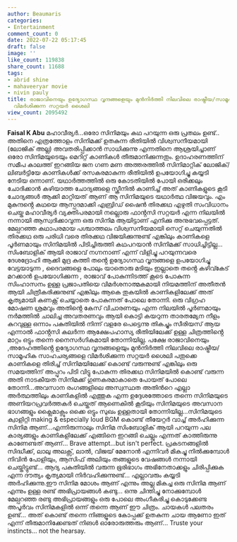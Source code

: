 ```yaml
---
author: Beaumaris
categories:
- Entertainment
comment_count: 0
date: 2022-07-22 05:17:45
draft: false
image: ''
like_count: 119838
share_count: 11688
tags:
- abrid shine
- mahaveeryar movie
- nivin pauly
title: രാജാവിനെയും ഉദ്യോഗസ്ഥ വൃന്ദങ്ങളെയും മുൻനിർത്തി നിലവിലെ രാഷ്ട്രീയ/സാമൂഹിക സാഹചര്യങ്ങളെ
  വിമർശിക്കുന്ന സറ്റയർ ശൈലി
view_count: 2095492
---
```


**Faisal K Abu** മഹാവീര്യർ...ഒരോ സിനിമയും കഥ പറയുന്ന ഒരു പ്രതലം ഉണ്ട്.. അതിനെ എത്രത്തോളം സിനിമക്ക് ഉതകുന്ന രീതിയിൽ വിശ്വസനീയമായി (ലോജിക് അല്ല) അവതരിപ്പിക്കാൻ സാധിക്കുന്നു എന്നതിനെ ആശ്രയിച്ചാണ് ഒരോ സിനിമയുടെയും മെറിറ്റ് കാണികൾ തീരുമാനിക്കുന്നതും. ഉദാഹരണത്തിന് സമീപ കാലത്ത് ഇറങ്ങിയ ജന ഗണ മണ അത്തരത്തിൽ സിനിമാറ്റിക് ലോജിക്/ലിബർട്ടിയേ കാണികൾക്ക് രസകരമാകുന്ന രീതിയിൽ ഉപയോഗിച്ചു കയ്യടി നേടിയ ഒന്നാണ്. യഥാർത്തത്തിൽ ഒരു കോടതിയിൽ പോയി ഒരിക്കലും ചോദിക്കാൻ കഴിയാത്ത ചോദ്യങ്ങളെ സ്ക്രീനിൽ കാണിച്ച് അത് കാണികളുടെ കൂടി ചോദ്യങ്ങൾ ആക്കി മാറ്റിയത് ആണ് ആ സിനിമയുടെ യഥാർത്ഥ വിജയവും. എം മുകുന്ദൻ്റെ കഥയെ ആസ്പദമാക്കി എബ്രിഡ് ഷൈൻ തിരക്കഥ എഴുതി സംവിധാനം ചെയ്ത മഹാവീര്യർ വ്യക്തിപരമായി നല്ലൊരു ഫാൻ്റസി സറ്റയർ എന്ന നിലയിൽ നന്നായി ആസ്വദിക്കാവുന്ന ഒരു സിനിമ ആയിട്ടാണ് എനിക്കു അനുഭവപ്പെട്ടത്. മേല്പറഞ്ഞ കഥാപരമായ പശ്ചാത്തലം വിശ്വസനീയമായി സെറ്റ് ചെയുന്നതിൽ തിരക്കഥ ഒരു പരിധി വരെ തിരക്കഥ വിജയിക്കുന്നുണ്ട് എങ്കിലും കാണികളെ പൂർണമായും സിനിമയിൽ പിടിച്ചിരുത്തി കഥപറയാൻ സിനിമക്ക് സാധിച്ചിട്ടില്ല... സിംബോളിക് ആയി രാജാവ് നഗ്നനാണ് എന്ന് വിളിച്ചു പറയുന്നവരെ ദേശദ്രോഹി ആക്കി മുദ്ര കുത്തി തൻ്റെ ഉദ്യോഗസ്ഥ വൃന്ദങ്ങളെ ഉപയോഗിച്ചു വേട്ടയാടുന്ന , ദൈവങ്ങളെ പോലും യാതൊരു മടിയും ഇല്ലാതെ തൻ്റെ കഴിവ്കേട് മറക്കാൻ ഉപയോഗിക്കുന്ന , രാജാവ് പോകുന്നിടത്ത് കൂടെ പോകുന്ന സിംഹാസനം ഉള്ള പ്രജാപതിയെ വിമർശനാത്മകമായി നിയമത്തിന് അതീതൻ ആയി ചിത്രീകരിക്കുനുണ്ട് എങ്കിലും ആകെ തുകയിൽ കാണികളിലേക്ക് അത് കൃത്യമായി കണക്റ്റ് ചെയ്യാതെ പോകുന്നത് പോലെ തോന്നി. ഒരു വിഗ്രഹ മോഷണ ശ്രമവും അതിൻ്റെ കേസ് വിചാരണയും എന്ന നിലയിൽ പൂർണമായും നർമത്തിൽ ചാലിച്ച അവതരണവും ആയി കൊട്ടി കയറുന്ന താരതമ്യേന നീളം കുറവുള്ള ഒന്നാം പകുതിയിൽ നിന്ന് വളരേ പെട്ടെന്നു തികച്ചും സീരിയസ് ആയ എന്നാൽ ഫാൻ്റസി കലർന്ന ആക്ഷേപഹാസ്യ രീതിയിലേക്ക് ഉള്ള ചിത്രത്തിൻ്റെ മാറ്റം ഒട്ടും തന്നെ നൈസർഗികമായി തോന്നിയില്ല. പക്ഷേ രാജാവിനെയും ,അദേഹത്തിൻ്റെ ഉദ്യോഗസ്ഥ വൃന്ദങ്ങളെയും മുൻനിർത്തി നിലവിലെ രാഷ്ട്രീയ/സാമൂഹിക സാഹചര്യങ്ങളെ വിമർശിക്കുന്ന സറ്റയർ ശൈലി പതുക്കെ കാണികളെ തിരിച്ച് സിനിമയിലേക്ക് കൊണ്ട് വരുന്നുണ്ട് എങ്കിലും ഒരു സമയത്തിന് അപ്പുറം പിടി വിട്ടു പോകുന്ന തിരക്കഥ സിനിമയിൽ കൊണ്ട് വരുന്ന അതി നാടകീയത സിനിമക്ക് ഗുണകരമാകാതെ പോയത് പോലെ തോന്നി...അവസാന രംഗങ്ങളിലെ അസ്വസ്ഥത അതിൻറെ എല്ലാ അർത്ഥത്തിലും കാണികളിൽ എത്തുക എന്ന ഉദ്ദേശത്തോടെ തന്നെ സിനിമയുടെ അണിയറപ്രവർത്തകർ ചെയ്തത് ആണെകിൽ കൂടിയും സിനിമയുടെ അവസാന ഭാഗങ്ങളും ക്ലൈമാക്സും ഒക്കെ ഒട്ടും സുഖം ഉള്ളതായി തോന്നിയില്ല...സിനിമയുടെ ക്വാളിറ്റി making & especially loud BGM കൊണ്ട് തീയേറ്റർ വാച്ച് അർഹിക്കുന്ന സിനിമ ആണ്...എന്നിരുന്നാലും സിനിമ സിംബോളിക് ആയി പറയുന്ന പല കാര്യങ്ങളും കാണികളിലേക്ക് എങ്ങിനെ ഇറങ്ങി ചെല്ലും എന്നത് കാത്തിരുന്നു കാണേണ്ടത് ആണ്... Brave attempt...but isn't perfect. പ്രകടനങ്ങളിൽ സിദ്ധീക്ക്, ലാലു അലക്സ്, ലാൽ, വിജയ് മേനോൻ എന്നിവർ മികച്ചു നിൽക്കുമ്പോൾ നിവിൻ പോളിയും, ആസിഫ് അലിയും തങ്ങളുടെ വേഷങ്ങൾ നന്നായി ചെയ്തിട്ടുണ്ട്... ആദ്യ പകുതിയിൽ വരുന്ന ഭൂരിഭാഗം അഭിനേതാക്കളും ചിരിപ്പിക്കുക എന്ന ദൗത്യം കൃത്യമായി നിർവഹിക്കുന്നുണ്ട്... എല്ലാവരും കയ്യടി അർഹിക്കുന്നു.ഈ സിനിമ മോശം ആണ് എന്നും അല്ല മികച്ച ഒരു സിനിമ ആണ് എന്നും ഉള്ള രണ്ട് അഭിപ്രായങ്ങൾ കണ്ടു... ഒന്നു ചിന്തിച്ചു നോക്കുമ്പോൾ മേല്പറഞ്ഞ രണ്ടു അഭിപ്രായങ്ങളും ഒരു പോലെ അംഗീകരിച്ചു കൊടുക്കേണ്ട അപൂർവം സിനിമകളിൽ ഒന്ന് തന്നെ ആണ് ഈ ചിത്രം. ചായകൾ പലതരം ഉണ്ട്... അത് കൊണ്ട് തന്നെ നിങ്ങളൂടെ കോപ്പക്ക് ഉതകുന്ന ചായ ആണോ ഇത് എന്ന് തീരുമാനിക്കേണ്ടത് നിങൾ ഓരോരുത്തരും ആണ്... Truste your instincts... not the hearsay.